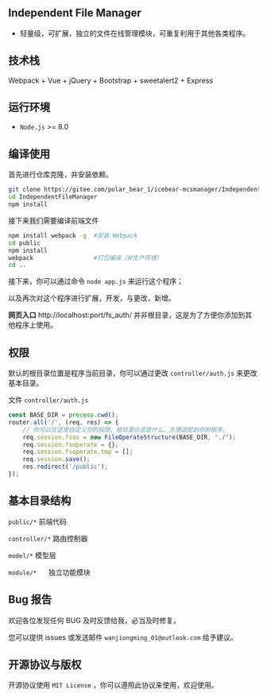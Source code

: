Independent File Manager
-----------
- 轻量级，可扩展，独立的文件在线管理模块，可重复利用于其他各类程序。


技术栈
-----------
Webpack + Vue + jQuery + Bootstrap + sweetalert2 + Express


运行环境
-----------
- `Node.js` >= 8.0

编译使用
-----------
首先进行仓库克隆，并安装依赖。
```bash
git clone https://gitee.com/polar_bear_1/icebear-mcsmanager/IndependentFileManager
cd IndependentFileManager
npm install
```
接下来我们需要编译前端文件
```bash
npm install webpack -g  #安装 Webpack
cd public
npm install
webpack                 #打包编译（非生产环境）
cd ..
```
接下来，你可以通过命令 `node app.js` 来运行这个程序；

以及再次对这个程序进行扩展，开发，与更改，新增。

**网页入口** http://localhost:port/fs_auth/ 并非根目录，这是为了方便你添加到其他程序上使用。

权限
-----------
默认的根目录位置是程序当前目录，你可以通过更改 `controller/auth.js` 来更改基本目录。

文件 `controller/auth.js`

```javascript
const BASE_DIR = process.cwd();
router.all('/', (req, res) => {
    // 你可以在这里自定义你的权限，根目录应该是什么，方便适配到你的程序。
    req.session.fsos = new FileOperateStructure(BASE_DIR, "./");
    req.session.fsoperate = {};
    req.session.fsoperate.tmp = [];
    req.session.save();
    res.redirect('/public');
});
```

基本目录结构
-----------
`public/*`      前端代码

`controller/*`  路由控制器

`model/*`       模型层

`module/*`      独立功能模块


Bug 报告
-----------
欢迎各位发现任何 BUG 及时反馈给我，必当及时修复。

您可以提供 issues 或发送邮件 `wanjiongming_01@outlook.com` 给予建议。


开源协议与版权
-----------
开源协议使用 `MIT License` ，你可以遵照此协议来使用，欢迎使用。


